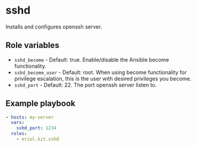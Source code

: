 # sshd

Installs and configures openssh server.

## Role variables

* `sshd_become` - Default: true. Enable/disable the Ansible become
  functionality.
* `sshd_become_user` - Default: root. When using become functionality for
  privilege escalation, this is the user with desired privileges you become.
* `sshd_port` - Default: 22. The port openssh server listen to.

## Example playbook

```yaml
- hosts: my-server
  vars:
    sshd_port: 1234
  roles:
    - eriol.kit.sshd
```
